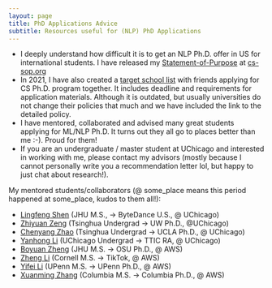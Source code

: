 ```yaml
---
layout: page
title: PhD Applications Advice
subtitle: Resources useful for (NLP) PhD Applications
---
```


<ul>
     <li>I deeply understand how difficult it is to get an NLP Ph.D. offer in US for international students. I have released my <a href="https://drive.google.com/file/d/1n_xcJNVPmhMSrxbQLF9TunXJ9ZM12Mm_/view?usp=sharing">Statement-of-Purpose</a> at <a href="https://cs-sop.org/">cs-sop.org</a>
    <li>In 2021, I have also created a <a href="https://docs.google.com/spreadsheets/d/15Wl3c3Jl-Q1CHd1Zbd7DnpuId-VMZajbF34Wi-rJXTg/edit?usp=sharing">target school list</a> with friends applying for CS Ph.D. program together. It includes deadline and requirements for application materials. Although it is outdated, but usually universities do not change their policies that much and we have included the link to the detailed policy. </li>
     <li>I have mentored, collaborated and advised many great students applying for ML/NLP Ph.D. It turns out they all go to places better than me :-). Proud for them! </li>   
    </li>   
    <li>If you are an undergraduate / master student at UChicago and interested in working with me, please contact my advisors (mostly because I cannot personally write you a recommendation letter lol, but happy to just chat about research!). </li>
    </ul>

My mentored students/collaborators (@ some_place means this period happened at some_place, kudos to them all!):
<ul>
<li><a href="https://shadowkiller33.github.io/">Lingfeng Shen</a> (JHU M.S., -> ByteDance U.S.,  @ UChicago) </li>
<li><a href="https://zhiyuan-zeng.github.io/">Zhiyuan Zeng</a> (Tsinghua Undergrad -> UW Ph.D., @UChicago)</li>
<li><a href="https://www.linkedin.com/in/chenytangzhao/">Chenyang Zhao</a> (Tsinghua Undergrad -> UCLA Ph.D., @ UChicago) </li>
<li><a href="https://www.yanhongli.com/">Yanhong Li</a> (UChicago Undergrad -> TTIC RA, @ UChicago) </li>
<li><a href="https://www.linkedin.com/in/boyuan-zheng-602238183/">Boyuan Zheng</a> (JHU M.S. -> OSU Ph.D., @ AWS)</li>
<li><a href="https://www.linkedin.com/in/zheng-jack-li/">Zheng Li</a> (Cornell M.S. -> TikTok, @ AWS)</li>
<li><a href="https://realliyifei.github.io/">Yifei Li</a> (UPenn M.S. -> UPenn Ph.D., @ AWS)</li>
<li><a href="https://www.billyzhang.me/">Xuanming Zhang</a> (Columbia M.S. -> Columbia Ph.D., @ AWS)</li>
</ul>